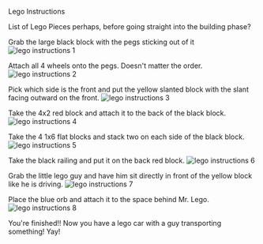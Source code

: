 Lego Instructions

List of Lego Pieces perhaps, before going straight into the building phase?

Grab the large black block with the pegs sticking out of it
![lego instructions 1](https://raw.githubusercontent.com/maddypetersen/Tech-Writing/master/1.jpg)

Attach all 4 wheels onto the pegs. Doesn't matter the order.
![lego instructions 2](https://raw.githubusercontent.com/maddypetersen/Tech-Writing/master/2.jpg)

Pick which side is the front and put the yellow slanted block with the slant facing outward on the front.
![lego instructions 3](https://raw.githubusercontent.com/maddypetersen/Tech-Writing/master/3.jpg)

Take the 4x2 red block and attach it to the back of the black block.
![lego instructions 4](https://raw.githubusercontent.com/maddypetersen/Tech-Writing/master/4.jpg)

Take the 4 1x6 flat blocks and stack two on each side of the black block.
![lego instructions 5](https://raw.githubusercontent.com/maddypetersen/Tech-Writing/master/5.jpg)

Take the black railing and put it on the back red block.
![lego instructions 6](https://raw.githubusercontent.com/maddypetersen/Tech-Writing/master/6.jpg)

Grab the little lego guy and have him sit directly in front of the yellow block like he is driving.
![lego instructions 7](https://raw.githubusercontent.com/maddypetersen/Tech-Writing/master/7.jpg)

Place the blue orb and attach it to the space behind Mr. Lego.
![lego instructions 8](https://raw.githubusercontent.com/maddypetersen/Tech-Writing/master/8.jpg)

You're finished!! Now you have a lego car with a guy transporting something! Yay!
